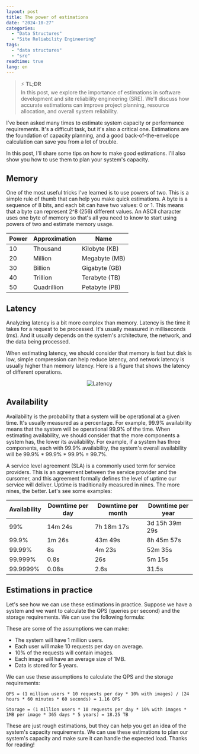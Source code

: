 ```yaml
---
layout: post
title: The power of estimations
date: "2024-10-27"
categories: 
  - "Data Structures"
  - "Site Reliability Engineering"
tags: 
  - "data structures"
  - "sre"
readtime: true
lang: en
---
```


> ⚡️ **TL;DR**  
> In this post, we explore the importance of estimations in software development and site reliability engineering (SRE). We'll discuss how accurate estimations can improve project planning, resource allocation, and overall system reliability.

I've been asked many times to estimate system capacity or performance requirements. It's a difficult task, but it's also a critical one. Estimations are the foundation of capacity planning, and a good back-of-the-envelope calculation can save you from a lot of trouble.

In this post, I'll share some tips on how to make good estimations. I'll also show you how to use them to plan your system's capacity.

## Memory

One of the most useful tricks I've learned is to use powers of two. This is a simple rule of thumb that can help you make quick estimations. A byte is a sequence of 8 bits, and each bit can have two values: 0 or 1. This means that a byte can represent 2^8 (256) different values. An ASCII character uses one byte of memory so that's all you need to know to start using powers of two and estimate memory usage.

| Power | Approximation | Name |
|-------|---------------|------|
| 10  | Thousand         | Kilobyte (KB) |
| 20  | Million          | Megabyte (MB) |
| 30  | Billion          | Gigabyte (GB) |
| 40  | Trillion         | Terabyte (TB) |
| 50  | Quadrillion      | Petabyte (PB) |

## Latency

Analyzing latency is a bit more complex than memory. Latency is the time it takes for a request to be processed. It's usually measured in milliseconds (ms). And it usually depends on the system's architecture, the network, and the data being processed.

When estimating latency, we should consider that memory is fast but disk is low, simple compression can help reduce latency, and network latency is usually higher than memory latency. Here is a figure that shows the latency of different operations.

<div align="center">
    <img src="/assets/img/2024-10-27/latency.png" alt="Latency">
</div>

## Availability

Availability is the probability that a system will be operational at a given time. It's usually measured as a percentage. For example, 99.9% availability means that the system will be operational 99.9% of the time. When estimating availability, we should consider that the more components a system has, the lower its availability. For example, if a system has three components, each with 99.9% availability, the system's overall availability will be 99.9% * 99.9% * 99.9% = 99.7%.

A service level agreement (SLA) is a commonly used term for service providers. This is an agreement between the service provider and the cursomer, and this agreement formally defines the level of uptime our service will deliver. Uptime is traditionally measured in nines. The more nines, the better. Let's see some examples:

| Availability | Downtime per day | Downtime per month | Downtime per year |
|--------------|------------------|--------------------|-------------------|
| 99%          | 14m 24s          | 7h 18m 17s         | 3d 15h 39m 29s   |
| 99.9%        | 1m 26s           | 43m 49s            | 8h 45m 57s       |
| 99.99%       | 8s               | 4m 23s             | 52m 35s          |
| 99.999%      | 0.8s             | 26s                | 5m 15s           |
| 99.9999%     | 0.08s            | 2.6s               | 31.5s            |

## Estimations in practice

Let's see how we can use these estimations in practice. Suppose we have a system and we want to calculate the QPS (queries per second) and the storage requirements. We can use the following formula:

These are some of the assumptions we can make:

- The system will have 1 million users.
- Each user will make 10 requests per day on average.
- 10% of the requests will contain images.
- Each image will have an average size of 1MB.
- Data is stored for 5 years.

We can use these assumptions to calculate the QPS and the storage requirements:

```text
QPS = (1 million users * 10 requests per day * 10% with images) / (24 hours * 60 minutes * 60 seconds) = 1.16 QPS

Storage = (1 million users * 10 requests per day * 10% with images * 1MB per image * 365 days * 5 years) = 18.25 TB
```

These are just rough estimations, but they can help you get an idea of the system's capacity requirements. We can use these estimations to plan our system's capacity and make sure it can handle the expected load. Thanks for reading!
